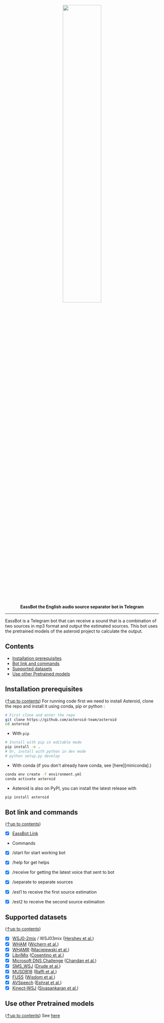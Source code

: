 <div align="center">
<img src="docs/source/_static/images/source_separation_io.png" width="50%">

**EassBot the English audio source separator bot in Telegram**



</div>

--------------------------------------------------------------------------------


EassBot is a Telegram bot that can receive a sound that is a combination of two sources in mp3 format and output the estimated sources. This bot uses the pretrained models of the asteroid project to calculate the output.



## Contents
- [Installation prerequisites](#installation-prerequisites)
- [Bot link and commands](#Bot-link-and-commands)
- [Supported datasets](#supported-datasets)
- [Use other Pretrained models](#use-other-pretrained-models)

## Installation prerequisites
([↑up to contents](#contents))
For running code first we need to install Asteroid, clone the repo and install it using
conda, pip or python :
```bash
# First clone and enter the repo
git clone https://github.com/asteroid-team/asteroid
cd asteroid
```

- With `pip`
```bash
# Install with pip in editable mode
pip install -e .
# Or, install with python in dev mode
# python setup.py develop
```
- With conda (if you don't already have conda, see [here][miniconda].)
```bash
conda env create -f environment.yml
conda activate asteroid
```

- Asteroid is also on PyPI, you can install the latest release with
```bash
pip install asteroid
```


## Bot link and commands
([↑up to contents](#contents))
* [x] [EassBot Link](https://t.me/PASS_ASR_bot)
* Commands
* [x] /start for start working bot
* [x] /help for get helps
* [x] /receive for getting the latest voice that sent to bot
* [x] /separate to separate sources
* [x] /est1 to receive the first source estimation
* [x] /est2 to receive the second source estimation



## Supported datasets
([↑up to contents](#contents))
* [x] [WSJ0-2mix](./asteroid/egs/wsj0-mix) / WSJ03mix ([Hershey et al.](https://arxiv.org/abs/1508.04306))
* [x] [WHAM](./asteroid/egs/wham) ([Wichern et al.](https://arxiv.org/abs/1907.01160))
* [x] [WHAMR](./asteroid/egs/whamr) ([Maciejewski et al.](https://arxiv.org/abs/1910.10279))
* [x] [LibriMix](./asteroid/egs/librimix) ([Cosentino et al.](https://arxiv.org/abs/2005.11262))
* [x] [Microsoft DNS Challenge](./asteroid/egs/dns_challenge) ([Chandan et al.](https://arxiv.org/abs/2001.08662))
* [x] [SMS_WSJ](./asteroid/egs/sms_wsj) ([Drude et al.](https://arxiv.org/abs/1910.13934))
* [x] [MUSDB18](./asteroid/asteroid/data/musdb18_dataset.py) ([Raffi et al.](https://hal.inria.fr/hal-02190845))
* [x] [FUSS](./asteroid/asteroid/data/fuss_dataset.py) ([Wisdom et al.](https://zenodo.org/record/3694384#.XmUAM-lw3g4))
* [x] [AVSpeech](./asteroid/asteroid/data/avspeech_dataset.py) ([Ephrat et al.](https://arxiv.org/abs/1804.03619))
* [x] [Kinect-WSJ](./asteroid/asteroid/data/kinect_wsj.py) ([Sivasankaran et al.](https://github.com/sunits/Reverberated_WSJ_2MIX))

## Use other Pretrained models
([↑up to contents](#contents))
See [here](./asteroid/docs/source/readmes/pretrained_models.md)



